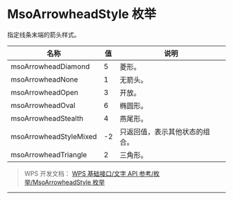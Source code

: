 # MsoArrowheadStyle 枚举

指定线条末端的箭头样式。

| 名称                   | 值  | 说明                           |
|------------------------|-----|--------------------------------|
| msoArrowheadDiamond    | 5   | 菱形。                         |
| msoArrowheadNone       | 1   | 无箭头。                       |
| msoArrowheadOpen       | 3   | 开放。                         |
| msoArrowheadOval       | 6   | 椭圆形。                       |
| msoArrowheadStealth    | 4   | 燕尾形。                       |
| msoArrowheadStyleMixed | -2  | 只返回值，表示其他状态的组合。 |
| msoArrowheadTriangle   | 2   | 三角形。                       |

> WPS 开发文档： [WPS 基础接口/文字 API 参考/枚举/MsoArrowheadStyle 枚举](https://qn.cache.wpscdn.cn/encs/doc/office_v19/topics/WPS%20%E5%9F%BA%E7%A1%80%E6%8E%A5%E5%8F%A3/%E6%96%87%E5%AD%97%20API%20%E5%8F%82%E8%80%83/%E6%9E%9A%E4%B8%BE/MsoArrowheadStyle%20%E6%9E%9A%E4%B8%BE.html)

------------------------------------------------------------------------
